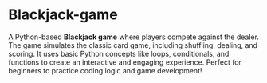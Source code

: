 # Blackjack-game
A Python-based **Blackjack game** where players compete against the dealer. The game simulates the classic card game, including shuffling, dealing, and scoring. It uses basic Python concepts like loops, conditionals, and functions to create an interactive and engaging experience. Perfect for beginners to practice coding logic and game development!
